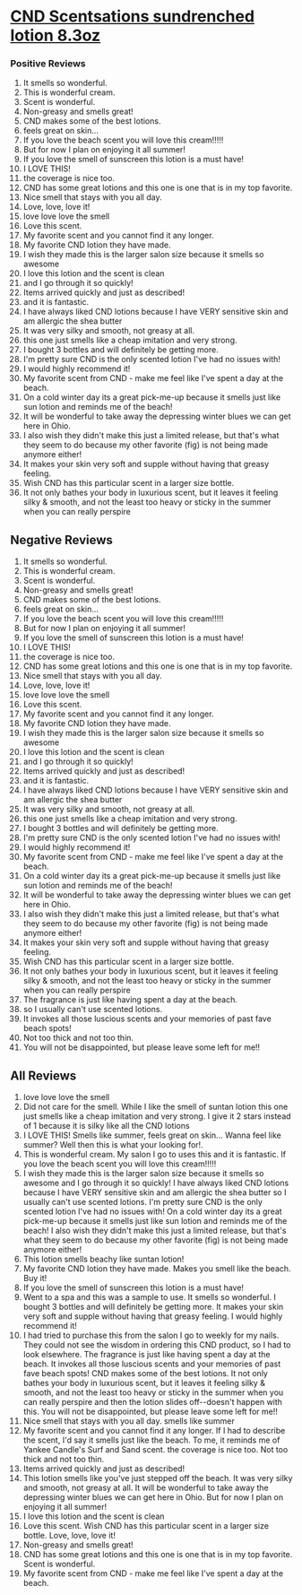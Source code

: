 # [CND Scentsations sundrenched lotion 8.3oz](https://products.checkmycream.com/products/CND-Scentsations-sundrenched-lotion-8.3oz.html)

### Positive Reviews

<ol>
      <li>It smells so wonderful.</li>
      <li>This is wonderful cream.</li>
      <li>Scent is wonderful.</li>
      <li>Non-greasy and smells great!</li>
      <li>CND makes some of the best lotions.  </li>
      <li>feels great on skin...  </li>
      <li>If you love the beach scent you will love this cream!!!!!</li>
      <li>But for now I plan on enjoying it all summer!</li>
      <li>If you love the smell of sunscreen this lotion is a must have!</li>
      <li>I LOVE THIS!  </li>
      <li>the coverage is nice too.</li>
      <li>CND has some great lotions and this one is one that is in my top favorite.  </li>
      <li>Nice smell that stays with you all day.</li>
      <li>Love, love, love it!</li>
      <li>love love love the smell</li>
      <li>Love this scent.  </li>
      <li>My favorite scent and you cannot find it any longer.  </li>
      <li>My favorite CND lotion they have made.  </li>
      <li>I wish they made this is the larger salon size because it smells so awesome</li>
      <li>I love this lotion and the scent is clean</li>
      <li>and I go through it so quickly!</li>
      <li>Items arrived quickly and just as described!</li>
      <li>and it is fantastic.</li>
      <li>I have always liked CND lotions because I have VERY sensitive skin and am allergic the shea butter</li>
      <li>It was very silky and smooth, not greasy at all.</li>
      <li>this one just smells like a cheap imitation and very strong.</li>
      <li>I bought 3 bottles and will definitely be getting more.</li>
      <li>I&#x27;m pretty sure CND is the only scented lotion I&#x27;ve had no issues with!</li>
      <li>I would highly recommend it!</li>
      <li>My favorite scent from CND - make me feel like I&#x27;ve spent a day at the beach.</li>
      <li>On a cold winter day its a great pick-me-up because it smells just like sun lotion and reminds me of the beach!</li>
      <li>It will be wonderful to take away the depressing winter blues we can get here in Ohio.</li>
      <li>I also wish they didn&#x27;t make this just a limited release, but that&#x27;s what they seem to do because my other favorite (fig) is not being made anymore either!</li>
      <li>It makes your skin very soft and supple without having that greasy feeling.  </li>
      <li>Wish CND has this particular scent in a larger size bottle.  </li>
      <li>It not only bathes your body in luxurious scent, but it leaves it feeling silky &amp; smooth, and not the least too heavy or sticky in the summer when you can really perspire</li>
</ol>


<h2>Negative Reviews</h2>
<ol>
<li> It smells so wonderful.</li>
<li> This is wonderful cream.</li>
<li> Scent is wonderful.</li>
<li> Non-greasy and smells great!</li>
<li> CND makes some of the best lotions.  </li>
<li> feels great on skin...  </li>
<li> If you love the beach scent you will love this cream!!!!!</li>
<li> But for now I plan on enjoying it all summer!</li>
<li> If you love the smell of sunscreen this lotion is a must have!</li>
<li> I LOVE THIS!  </li>
<li> the coverage is nice too.</li>
<li> CND has some great lotions and this one is one that is in my top favorite.  </li>
<li> Nice smell that stays with you all day.</li>
<li> Love, love, love it!</li>
<li> love love love the smell</li>
<li> Love this scent.  </li>
<li> My favorite scent and you cannot find it any longer.  </li>
<li> My favorite CND lotion they have made.  </li>
<li> I wish they made this is the larger salon size because it smells so awesome</li>
<li> I love this lotion and the scent is clean</li>
<li> and I go through it so quickly!</li>
<li> Items arrived quickly and just as described!</li>
<li> and it is fantastic.</li>
<li> I have always liked CND lotions because I have VERY sensitive skin and am allergic the shea butter</li>
<li> It was very silky and smooth, not greasy at all.</li>
<li> this one just smells like a cheap imitation and very strong.</li>
<li> I bought 3 bottles and will definitely be getting more.</li>
<li> I&#x27;m pretty sure CND is the only scented lotion I&#x27;ve had no issues with!</li>
<li> I would highly recommend it!</li>
<li> My favorite scent from CND - make me feel like I&#x27;ve spent a day at the beach.</li>
<li> On a cold winter day its a great pick-me-up because it smells just like sun lotion and reminds me of the beach!</li>
<li> It will be wonderful to take away the depressing winter blues we can get here in Ohio.</li>
<li> I also wish they didn&#x27;t make this just a limited release, but that&#x27;s what they seem to do because my other favorite (fig) is not being made anymore either!</li>
<li> It makes your skin very soft and supple without having that greasy feeling.  </li>
<li> Wish CND has this particular scent in a larger size bottle.  </li>
<li> It not only bathes your body in luxurious scent, but it leaves it feeling silky &amp; smooth, and not the least too heavy or sticky in the summer when you can really perspire</li>
<li> The fragrance is just like having spent a day at the beach.  </li>
<li> so I usually can&#x27;t use scented lotions.</li>
<li> It invokes all those luscious scents and your memories of past fave beach spots!  </li>
<li> Not too thick and not too thin.</li>
<li> You will not be disappointed, but please leave some left for me!!</li>
</ol>

<h2>All Reviews</h2>

<ol>
    <li> love love love the smell</li>
    <li> Did not care for the smell. While I like the smell of suntan lotion this one just smells like a cheap imitation and very strong. I give it 2 stars instead of 1 because it is silky like all the CND lotions</li>
    <li> I LOVE THIS!  Smells like summer, feels great on skin...  Wanna feel like summer?  Well then this is what your looking for!.</li>
    <li> This is wonderful cream. My salon I go to uses this and it is fantastic. If you love the beach scent you will love this cream!!!!!</li>
    <li> I wish they made this is the larger salon size because it smells so awesome and I go through it so quickly! I have always liked CND lotions because I have VERY sensitive skin and am allergic the shea butter so I usually can&#x27;t use scented lotions. I&#x27;m pretty sure CND is the only scented lotion I&#x27;ve had no issues with! On a cold winter day its a great pick-me-up because it smells just like sun lotion and reminds me of the beach! I also wish they didn&#x27;t make this just a limited release, but that&#x27;s what they seem to do because my other favorite (fig) is not being made anymore either!</li>
    <li> This lotion smells beachy like suntan lotion!</li>
    <li> My favorite CND lotion they have made.  Makes you smell like the beach.  Buy it!</li>
    <li> If you love the smell of sunscreen this lotion is a must have!</li>
    <li> Went to a spa and this was a sample to use. It smells so wonderful. I bought 3 bottles and will definitely be getting more. It makes your skin very soft and supple without having that greasy feeling.  I would highly recommend it!</li>
    <li> I had tried to purchase this from the salon I go to weekly for my nails.  They could not see the wisdom in ordering this CND product, so I had to look elsewhere.  The fragrance is just like having spent a day at the beach.  It invokes all those luscious scents and your memories of past fave beach spots!  CND makes some of the best lotions.  It not only bathes your body in luxurious scent, but it leaves it feeling silky &amp; smooth, and not the least too heavy or sticky in the summer when you can really perspire and then the lotion slides off--doesn&#x27;t happen with this.  You will not be disappointed, but please leave some left for me!!</li>
    <li> Nice smell that stays with you all day. smells like summer</li>
    <li> My favorite scent and you cannot find it any longer.  If I had to describe the scent, I&#x27;d say it smells just like the beach.  To me, it reminds me of Yankee Candle&#x27;s Surf and Sand scent.  the coverage is nice too. Not too thick and not too thin.</li>
    <li> Items arrived quickly and just as described!</li>
    <li> This lotion smells like you&#x27;ve just stepped off the beach. It was very silky and smooth, not greasy at all. It will be wonderful to take away the depressing winter blues we can get here in Ohio. But for now I plan on enjoying it all summer!</li>
    <li> I love this lotion and the scent is clean</li>
    <li> Love this scent.  Wish CND has this particular scent in a larger size bottle.  Love, love, love it!</li>
    <li> Non-greasy and smells great!</li>
    <li> CND has some great lotions and this one is one that is in my top favorite.  Scent is wonderful.</li>
    <li> My favorite scent from CND - make me feel like I&#x27;ve spent a day at the beach.</li>
</ol>




